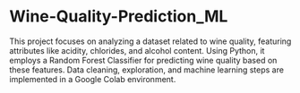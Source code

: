 # Wine-Quality-Prediction_ML
This project focuses on analyzing a dataset related to wine quality, featuring attributes like acidity, chlorides, and alcohol content. Using Python, it employs a Random Forest Classifier for predicting wine quality based on these features. Data cleaning, exploration, and machine learning steps are implemented in a Google Colab environment.
